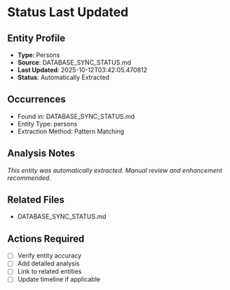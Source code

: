 # Status Last Updated

## Entity Profile
- **Type**: Persons
- **Source**: DATABASE_SYNC_STATUS.md
- **Last Updated**: 2025-10-12T03:42:05.470812
- **Status**: Automatically Extracted

## Occurrences
- Found in: DATABASE_SYNC_STATUS.md
- Entity Type: persons
- Extraction Method: Pattern Matching

## Analysis Notes
*This entity was automatically extracted. Manual review and enhancement recommended.*

## Related Files
- DATABASE_SYNC_STATUS.md

## Actions Required
- [ ] Verify entity accuracy
- [ ] Add detailed analysis
- [ ] Link to related entities
- [ ] Update timeline if applicable

